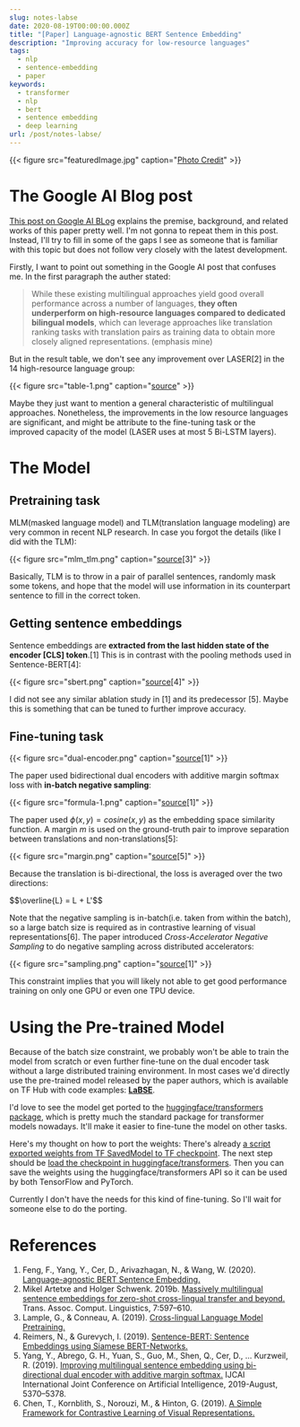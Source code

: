 ```yaml
---
slug: notes-labse
date: 2020-08-19T00:00:00.000Z
title: "[Paper] Language-agnostic BERT Sentence Embedding"
description: "Improving accuracy for low-resource languages"
tags:
  - nlp
  - sentence-embedding
  - paper
keywords:
  - transformer
  - nlp
  - bert
  - sentence embedding
  - deep learning
url: /post/notes-labse/
---
```


{{< figure src="featuredImage.jpg" caption="[Photo Credit](https://unsplash.com/photos/8H9ph_Jp3hA)" >}}

# The Google AI Blog post

[This post on Google AI BLog](https://ai.googleblog.com/2020/08/language-agnostic-bert-sentence.html) explains the premise, background, and related works of this paper pretty well. I'm not gonna to repeat them in this post. Instead, I'll try to fill in some of the gaps I see as someone that is familiar with this topic but does not follow very closely with the latest development.

Firstly, I want to point out something in the Google AI post that confuses me. In the first paragraph the auther stated:

> While these existing multilingual approaches yield good overall performance across a number of languages, **they often underperform on high-resource languages compared to dedicated bilingual models**, which can leverage approaches like translation ranking tasks with translation pairs as training data to obtain more closely aligned representations. (emphasis mine)

But in the result table, we don't see any improvement over LASER[2] in the 14 high-resource language group:

{{< figure src="table-1.png" caption="[source](https://ai.googleblog.com/2020/08/language-agnostic-bert-sentence.html)" >}}

Maybe they just want to mention a general characteristic of multilingual approaches. Nonetheless, the improvements in the low resource languages are significant, and might be attribute to the fine-tuning task or the improved capacity of the model (LASER uses at most 5 Bi-LSTM layers).

# The Model

## Pretraining task

MLM(masked language model) and TLM(translation language modeling) are very common in recent NLP research. In case you forgot the details (like I did with the TLM):

{{< figure src="mlm_tlm.png" caption="[source](http://arxiv.org/abs/1901.07291)[3]" >}}

Basically, TLM is to throw in a pair of parallel sentences, randomly mask some tokens, and hope that the model will use information in its counterpart sentence to fill in the correct token.

## Getting sentence embeddings

Sentence embeddings are **extracted from the last hidden state of the encoder [CLS] token**.[1] This is in contrast with the pooling methods used in Sentence-BERT[4]:

{{< figure src="sbert.png" caption="[source](http://arxiv.org/abs/1908.10084)[4]" >}}

I did not see any similar ablation study in [1] and its predecessor [5]. Maybe this is something that can be tuned to further improve accuracy.

## Fine-tuning task

{{< figure src="dual-encoder.png" caption="[source](http://arxiv.org/abs/2007.01852)[1]" >}}

The paper used bidirectional dual encoders with additive margin softmax loss with **in-batch negative sampling**:

{{< figure src="formula-1.png" caption="[source](http://arxiv.org/abs/2007.01852)[1]" >}}

The paper used $\phi(x, y) = cosine(x, y)$ as the embedding space similarity function. A margin $m$ is used on the ground-truth pair to improve separation between translations and non-translations[5]:

{{< figure src="margin.png" caption="[source](https://doi.org/10.24963/ijcai.2019/746)[5]" >}}

Because the translation is bi-directional, the loss is averaged over the two directions:

<div>$$\overline{L} = L + L'$$</div>

Note that the negative sampling is in-batch(i.e. taken from within the batch), so a large batch size is required as in contrastive learning of visual representations[6]. The paper introduced _Cross-Accelerator Negative Sampling_ to do negative sampling across distributed accelerators:

{{< figure src="sampling.png" caption="[source](http://arxiv.org/abs/2007.01852)[1]" >}}

This constraint implies that you will likely not able to get good performance training on only one GPU or even one TPU device.

# Using the Pre-trained Model

Because of the batch size constraint, we probably won't be able to train the model from scratch or even further fine-tune on the dual encoder task without a large distributed training environment. In most cases we'd directly use the pre-trained model released by the paper authors, which is available on TF Hub with code examples: [**LaBSE**](https://tfhub.dev/google/LaBSE/1).

I'd love to see the model get ported to the [huggingface/transformers package](https://github.com/huggingface/transformers), which is pretty much the standard package for transformer models nowadays. It'll make it easier to fine-tune the model on other tasks.

Here's my thought on how to port the weights: There's already [a script exported weights from TF SavedModel to TF checkpoint](https://github.com/bojone/labse). The next step should be [load the checkpoint in huggingface/transformers](https://github.com/huggingface/transformers/blob/master/src/transformers/convert_bert_original_tf_checkpoint_to_pytorch.py). Then you can save the weights using the huggingface/transformers API so it can be used by both TensorFlow and PyTorch.

Currently I don't have the needs for this kind of fine-tuning. So I'll wait for someone else to do the porting.

# References

1. Feng, F., Yang, Y., Cer, D., Arivazhagan, N., & Wang, W. (2020). [Language-agnostic BERT Sentence Embedding.](http://arxiv.org/abs/2007.01852)
2. Mikel Artetxe and Holger Schwenk. 2019b. [Massively multilingual sentence embeddings for zero-shot cross-lingual transfer and beyond.](https://transacl.org/ojs/index.php/tacl/article/view/1742) Trans. Assoc. Comput. Linguistics, 7:597–610.
3. Lample, G., & Conneau, A. (2019). [Cross-lingual Language Model Pretraining.](http://arxiv.org/abs/1901.07291)
4. Reimers, N., & Gurevych, I. (2019). [Sentence-BERT: Sentence Embeddings using Siamese BERT-Networks.](http://arxiv.org/abs/1908.10084)
5. Yang, Y., Abrego, G. H., Yuan, S., Guo, M., Shen, Q., Cer, D., … Kurzweil, R. (2019). [Improving multilingual sentence embedding using bi-directional dual encoder with additive margin softmax.](https://doi.org/10.24963/ijcai.2019/746) IJCAI International Joint Conference on Artificial Intelligence, 2019-August, 5370–5378.
6. Chen, T., Kornblith, S., Norouzi, M., & Hinton, G. (2019). [A Simple Framework for Contrastive Learning of Visual Representations.](https://arxiv.org/abs/2002.05709)
